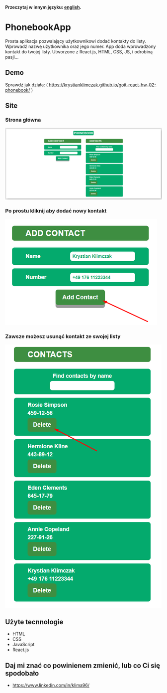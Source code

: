 **Przeczytaj w innym języku: [english](README.md).**

# PhonebookApp

Prosta aplikacja pozwalający użytkownikowi dodać kontakty do listy. 
Wprowadź nazwę użytkownika oraz jego numer.
App doda wprowadzony kontakt do twojej listy.
Utworzone z React.js, HTML, CSS, JS, i odrobiną pasji...

## Demo
Sprawdź jak działa: ( https://krystianklimczak.github.io/goit-react-hw-02-phonebook/ )

## Site

### Strona główna
![](./assets/phonebook-main.png)

### Po prostu kliknij aby dodać nowy kontakt
![](./assets/phonebook-click.png)

### Zawsze możesz usunąć kontakt ze swojej listy
![](./assets/phonebook-delete.png)


## Użyte tecnnologie
- HTML
- CSS
- JavaScript
- React.js


## Daj mi znać co powinienem zmienić, lub co Ci się spodobało
- https://www.linkedin.com/in/klima96/ 